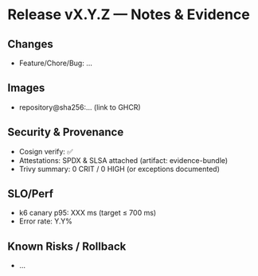 # Release vX.Y.Z — Notes & Evidence

## Changes
- Feature/Chore/Bug: …

## Images
- repository@sha256:… (link to GHCR)

## Security & Provenance
- Cosign verify: ✅
- Attestations: SPDX & SLSA attached (artifact: evidence-bundle)
- Trivy summary: 0 CRIT / 0 HIGH (or exceptions documented)

## SLO/Perf
- k6 canary p95: XXX ms (target ≤ 700 ms)
- Error rate: Y.Y%

## Known Risks / Rollback
- …